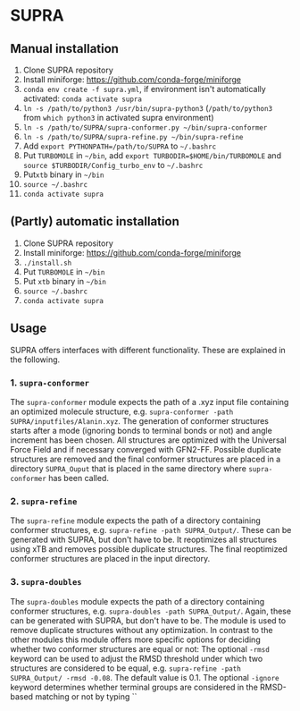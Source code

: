 # SUPRA

## Manual installation
1. Clone SUPRA repository
2. Install miniforge: https://github.com/conda-forge/miniforge
3. ```conda env create -f supra.yml```, if environment isn't automatically activated: ```conda activate supra```
5. ```ln -s /path/to/python3 /usr/bin/supra-python3``` (```/path/to/python3``` from ```which python3``` in activated supra environment)
6. ```ln -s /path/to/SUPRA/supra-conformer.py ~/bin/supra-conformer```
7. ```ln -s /path/to/SUPRA/supra-refine.py ~/bin/supra-refine```
8. Add ```export PYTHONPATH=/path/to/SUPRA``` to ```~/.bashrc``` 
9. Put ```TURBOMOLE``` in ```~/bin```, add ```export TURBODIR=$HOME/bin/TURBOMOLE``` and ```source $TURBODIR/Config_turbo_env``` to ```~/.bashrc```
10. Put```xtb``` binary in ```~/bin```
11. ```source ~/.bashrc```
12. ```conda activate supra```

## (Partly) automatic installation
1. Clone SUPRA repository
2. Install miniforge: https://github.com/conda-forge/miniforge
3. ```./install.sh```
4. Put ```TURBOMOLE``` in ```~/bin```
5. Put ```xtb``` binary in ```~/bin```
6. ```source ~/.bashrc```
7. ```conda activate supra```

## Usage
SUPRA offers interfaces with different functionality. These are explained in the following.
### 1. ```supra-conformer```
The ```supra-conformer``` module expects the path of a .xyz input file containing an optimized molecule structure, e.g. ```supra-conformer -path SUPRA/inputfiles/Alanin.xyz```. The generation of conformer structures starts after a mode (ignoring bonds to terminal bonds or not) and angle increment has been chosen. All structures are optimized with the Universal Force Field and if necessary converged with GFN2-FF. Possible duplicate structures are removed and the final conformer structures are placed in a directory ```SUPRA_Ouput``` that is placed in the same directory where ```supra-conformer``` has been called.
### 2. ```supra-refine```
The ```supra-refine``` module expects the path of a directory containing conformer structures, e.g. ```supra-refine -path SUPRA_Output/```. These can be generated with SUPRA, but don't have to be. It reoptimizes all structures using xTB and removes possible duplicate structures. The final reoptimized conformer structures are placed in the input directory.
### 3. ```supra-doubles```
The ```supra-doubles``` module expects the path of a directory containing conformer structures, e.g. ```supra-doubles -path SUPRA_Output/```. Again, these can be generated with SUPRA, but don't have to be. The module is used to remove duplicate structures without any optimization. In contrast to the other modules this module offers more specific options for deciding whether two conformer structures are equal or not: The optional ```-rmsd``` keyword can be used to adjust the RMSD threshold under which two structures are considered to be equal, e.g. ```supra-refine -path SUPRA_Output/ -rmsd -0.08```. The default value is 0.1. The optional ```-ignore``` keyword determines whether terminal groups are considered in the RMSD-based matching or not by typing ``

